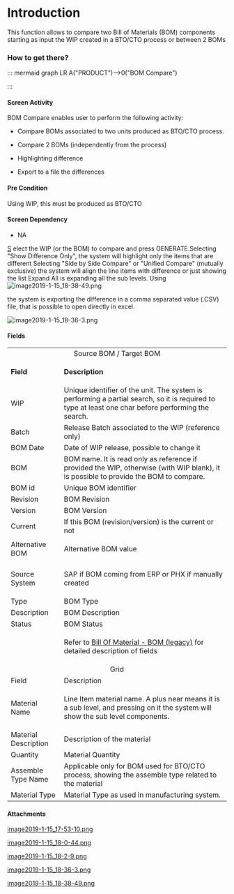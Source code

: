 # Introduction

This function allows to compare two Bill of Materials (BOM) components starting as input the WIP created in a BTO/CTO process or between 2 BOMs


### How to get there?



::: mermaid
graph LR
A("PRODUCT")-->0("BOM Compare")

:::


#### Screen Activity


BOM Compare enables user to perform the following activity:

- Compare BOMs associated to two units produced as BTO/CTO process.

- Compare 2 BOMs (independently from the process)

- Highlighting difference

- Export to a file the differences


#### Pre Condition


Using WIP, this must be produced as BTO/CTO



#### Screen Dependency



- NA



[S](/iFactory-JGP-MES/iFactory-JGP-MES-Home/iFactory-JGP-MS/CONTENT/Data-Importer/Materials-Data-Importer.md)
elect the WIP (or the BOM) to compare and press GENERATE.Selecting "Show Difference Only", the system will highlight only the items that are different
Selecting "Side by Side Compare" or "Unified Compare" (mutually exclusive) the system will align the line items with difference or just showing the list
Expand All is expanding all the sub levels.
Using 
![image2019-1-15_18-38-49.png](/.attachments/41058365.png)


the system is exporting the difference in a comma separated value (.CSV) file, that is possible to open directly in excel.

![image2019-1-15_18-36-3.png](/.attachments/41058364.png)




#### Fields



<table class="confluenceTable"><colgroup><col /><col /></colgroup><tbody><tr><td style="text-align: center;" colspan="2" class="confluenceTd">Source BOM / Target BOM</td></tr><tr><td class="highlight-grey confluenceTd" data-highlight-colour="grey"><p><strong>Field</strong></p></td><td class="highlight-grey confluenceTd" data-highlight-colour="grey"><p><strong>Description</strong></p></td></tr><tr><td class="confluenceTd">WIP</td><td class="confluenceTd">Unique identifier of the unit. The system is performing a partial search, so it is required to type at least one char before performing the search.</td></tr><tr><td colspan="1" class="confluenceTd">Batch</td><td colspan="1" class="confluenceTd">Release Batch associated to the WIP (reference only)</td></tr><tr><td colspan="1" class="confluenceTd">BOM Date</td><td colspan="1" class="confluenceTd">Date of WIP release, possible to change it</td></tr><tr><td colspan="1" class="confluenceTd">BOM</td><td colspan="1" class="confluenceTd">BOM name. It is read only as reference if provided the WIP, otherwise (with WIP blank), it is possible to provide the BOM to compare.</td></tr><tr><td colspan="1" class="confluenceTd">BOM id</td><td colspan="1" class="confluenceTd">Unique BOM identifier</td></tr><tr><td colspan="1" class="confluenceTd">Revision</td><td colspan="1" class="confluenceTd">BOM Revision</td></tr><tr><td colspan="1" class="confluenceTd">Version</td><td colspan="1" class="confluenceTd">BOM Version</td></tr><tr><td colspan="1" class="confluenceTd">Current</td><td colspan="1" class="confluenceTd">If this BOM (revision/version) is the current or not</td></tr><tr><td colspan="1" class="confluenceTd">Alternative BOM</td><td colspan="1" class="confluenceTd"><p>Alternative BOM value</p></td></tr><tr><td colspan="1" class="confluenceTd">Source System</td><td colspan="1" class="confluenceTd"><p>SAP if BOM coming from ERP or PHX if manually created</p></td></tr><tr><td colspan="1" class="confluenceTd">Type</td><td colspan="1" class="confluenceTd">BOM Type</td></tr><tr><td colspan="1" class="confluenceTd">Description</td><td colspan="1" class="confluenceTd">BOM Description</td></tr><tr><td colspan="1" class="confluenceTd">Status</td><td colspan="1" class="confluenceTd">BOM Status</td></tr><tr><td colspan="1" class="confluenceTd"><br /></td><td colspan="1" class="confluenceTd"><p>Refer to <a href="29919358.html">Bill Of Material - BOM (legacy)</a> for detailed description of fields</p></td></tr><tr><td style="text-align: center;" colspan="2" class="confluenceTd">Grid</td></tr><tr><td class="highlight-grey confluenceTd" data-highlight-colour="grey">Field</td><td class="highlight-grey confluenceTd" data-highlight-colour="grey">Description</td></tr><tr><td colspan="1" class="confluenceTd">Material Name</td><td colspan="1" class="confluenceTd"><p>Line Item material name. A plus near means it is a sub level, and pressing on it the system will show the sub level components.</p></td></tr><tr><td colspan="1" class="confluenceTd">Material Description</td><td colspan="1" class="confluenceTd">Description of the material</td></tr><tr><td colspan="1" class="confluenceTd">Quantity</td><td colspan="1" class="confluenceTd">Material Quantity</td></tr><tr><td colspan="1" class="confluenceTd">Assemble Type Name</td><td colspan="1" class="confluenceTd">Applicable only for BOM used for BTO/CTO process, showing the assemble type related to the material</td></tr><tr><td colspan="1" class="confluenceTd">Material Type</td><td colspan="1" class="confluenceTd">Material Type as used in manufacturing system.</td></tr></tbody></table>





#### Attachments

[image2019-1-15_17-53-10.png](/.attachments/41058361.png)
[image2019-1-15_18-0-44.png](/.attachments/41058362.png)
[image2019-1-15_18-2-9.png](/.attachments/41058363.png)
[image2019-1-15_18-36-3.png](/.attachments/41058364.png)
[image2019-1-15_18-38-49.png](/.attachments/41058365.png)
